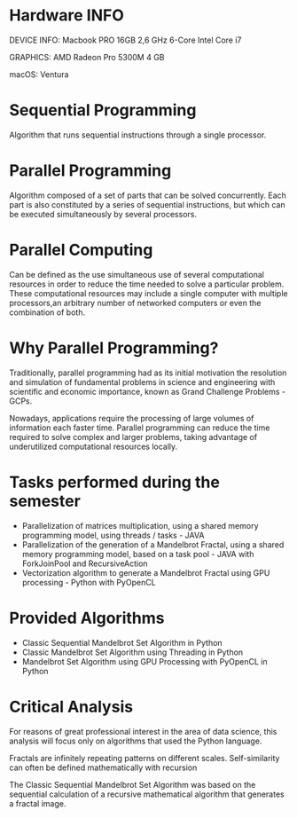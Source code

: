 # Hardware INFO
DEVICE INFO: Macbook PRO 16GB 2,6 GHz 6-Core Intel Core i7

GRAPHICS: AMD Radeon Pro 5300M 4 GB

macOS: Ventura

# Sequential Programming
Algorithm that runs sequential instructions through a single processor.

# Parallel Programming
Algorithm composed of a set of parts that can be solved concurrently. Each part is also constituted by a series of sequential instructions, but which can be executed simultaneously by several processors.

# Parallel Computing
Can be defined as the use simultaneous use of several computational resources in order to reduce the time needed to solve a particular problem. 
These computational resources may include a single computer with multiple processors,an arbitrary number of networked computers or even the combination of both.

# Why Parallel Programming?

Traditionally, parallel programming had as its initial motivation the resolution and simulation of
fundamental problems in science and engineering with scientific and economic importance, known as Grand Challenge Problems - GCPs.

Nowadays, applications require the processing of large volumes of information each faster time. Parallel programming can reduce the time required to solve complex and larger problems, taking advantage of underutilized computational resources locally.

# Tasks performed during the semester

- Parallelization of matrices multiplication, using a shared memory programming model, using threads / tasks - JAVA
- Parallelization of the generation of a Mandelbrot Fractal, using a shared memory programming model, based on a task pool - JAVA with ForkJoinPool and RecursiveAction
- Vectorization algorithm to generate a Mandelbrot Fractal using GPU processing - Python with PyOpenCL

# Provided Algorithms

- Classic Sequential Mandelbrot Set Algorithm in Python
- Classic Mandelbrot Set Algorithm using Threading in Python
- Mandelbrot Set Algorithm using GPU Processing with PyOpenCL in Python

# Critical Analysis
For reasons of great professional interest in the area of data science, this analysis will focus only on algorithms that used the Python language.

Fractals are infinitely repeating patterns on different scales. Self-similarity can often be defined mathematically with recursion

The Classic Sequential Mandelbrot Set Algorithm was based on the sequential calculation of a recursive mathematical algorithm that generates a fractal image.
